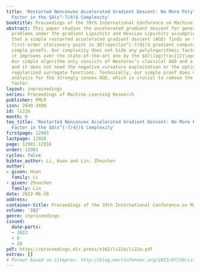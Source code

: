 ```yaml
---
title: 'Restarted Nonconvex Accelerated Gradient Descent: No More Polylogarithmic
  Factor in the $O(ε^-7/4)$ Complexity'
booktitle: Proceedings of the 39th International Conference on Machine Learning
abstract: This paper studies the accelerated gradient descent for general nonconvex
  problems under the gradient Lipschitz and Hessian Lipschitz assumptions. We establish
  that a simple restarted accelerated gradient descent (AGD) finds an $\epsilon$-approximate
  first-order stationary point in $O(\epsilon^{-7/4})$ gradient computations with
  simple proofs. Our complexity does not hide any polylogarithmic factors, and thus
  it improves over the state-of-the-art one by the $O(\log\frac{1}{\epsilon})$ factor.
  Our simple algorithm only consists of Nesterov’s classical AGD and a restart mechanism,
  and it does not need the negative curvature exploitation or the optimization of
  regularized surrogate functions. Technically, our simple proof does not invoke the
  analysis for the strongly convex AGD, which is crucial to remove the $O(\log\frac{1}{\epsilon})$
  factor.
layout: inproceedings
series: Proceedings of Machine Learning Research
publisher: PMLR
issn: 2640-3498
id: li22o
month: 0
tex_title: 'Restarted Nonconvex Accelerated Gradient Descent: No More Polylogarithmic
  Factor in the $O(ε^{-7/4})$ Complexity'
firstpage: 12901
lastpage: 12916
page: 12901-12916
order: 12901
cycles: false
bibtex_author: Li, Huan and Lin, Zhouchen
author:
- given: Huan
  family: Li
- given: Zhouchen
  family: Lin
date: 2022-06-28
address:
container-title: Proceedings of the 39th International Conference on Machine Learning
volume: '162'
genre: inproceedings
issued:
  date-parts:
  - 2022
  - 6
  - 28
pdf: https://proceedings.mlr.press/v162/li22o/li22o.pdf
extras: []
# Format based on citeproc: http://blog.martinfenner.org/2013/07/30/citeproc-yaml-for-bibliographies/
---
```

